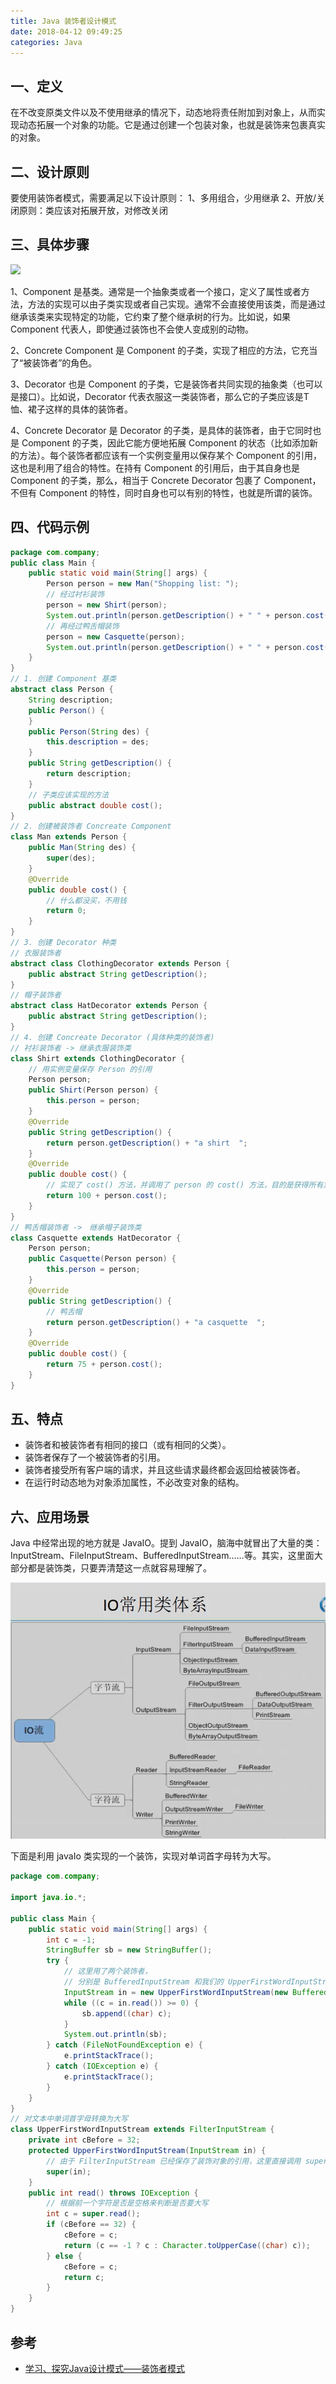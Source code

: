 ```yaml
---
title: Java 装饰者设计模式
date: 2018-04-12 09:49:25
categories: Java
---
```


## 一、定义
在不改变原类文件以及不使用继承的情况下，动态地将责任附加到对象上，从而实现动态拓展一个对象的功能。它是通过创建一个包装对象，也就是装饰来包裹真实的对象。

## 二、设计原则
要使用装饰者模式，需要满足以下设计原则： 
1、多用组合，少用继承 
2、开放/关闭原则：类应该对拓展开放，对修改关闭

## 三、具体步骤
![](https://img-blog.csdn.net/20160803225047686)

1、Component 是基类。通常是一个抽象类或者一个接口，定义了属性或者方法，方法的实现可以由子类实现或者自己实现。通常不会直接使用该类，而是通过继承该类来实现特定的功能，它约束了整个继承树的行为。比如说，如果 Component 代表人，即使通过装饰也不会使人变成别的动物。 

2、Concrete Component 是 Component 的子类，实现了相应的方法，它充当了“被装饰者”的角色。 

3、Decorator 也是 Component 的子类，它是装饰者共同实现的抽象类（也可以是接口）。比如说，Decorator 代表衣服这一类装饰者，那么它的子类应该是T恤、裙子这样的具体的装饰者。 

4、Concrete Decorator 是 Decorator 的子类，是具体的装饰者，由于它同时也是 Component 的子类，因此它能方便地拓展 Component 的状态（比如添加新的方法）。每个装饰者都应该有一个实例变量用以保存某个 Component 
的引用，这也是利用了组合的特性。在持有 Component 的引用后，由于其自身也是 Component 的子类，那么，相当于 Concrete Decorator 包裹了 Component，不但有 Component 的特性，同时自身也可以有别的特性，也就是所谓的装饰。

## 四、代码示例
```java
package com.company;
public class Main {
    public static void main(String[] args) {
        Person person = new Man("Shopping list: ");
        // 经过衬衫装饰
        person = new Shirt(person);
        System.out.println(person.getDescription() + " " + person.cost());
        // 再经过鸭舌帽装饰
        person = new Casquette(person);
        System.out.println(person.getDescription() + " " + person.cost());
    }
}
// 1. 创建 Component 基类
abstract class Person {
    String description;
    public Person() {
    }
    public Person(String des) {
        this.description = des;
    }
    public String getDescription() {
        return description;
    }
    // 子类应该实现的方法
    public abstract double cost();
}
// 2. 创建被装饰者 Concreate Component
class Man extends Person {
    public Man(String des) {
        super(des);
    }
    @Override
    public double cost() {
        // 什么都没买，不用钱
        return 0;
    }
}
// 3. 创建 Decorator 种类
// 衣服装饰者
abstract class ClothingDecorator extends Person {
    public abstract String getDescription();
}
// 帽子装饰者
abstract class HatDecorator extends Person {
    public abstract String getDescription();
}
// 4. 创建 Concreate Decorator (具体种类的装饰者)
// 衬衫装饰者 -> 继承衣服装饰类
class Shirt extends ClothingDecorator {
    // 用实例变量保存 Person 的引用
    Person person;
    public Shirt(Person person) {
        this.person = person;
    }
    @Override
    public String getDescription() {
        return person.getDescription() + "a shirt  ";
    }
    @Override
    public double cost() {
        // 实现了 cost() 方法，并调用了 person 的 cost() 方法，目的是获得所有累加值
        return 100 + person.cost();
    }
}
// 鸭舌帽装饰者 ->　继承帽子装饰类
class Casquette extends HatDecorator {
    Person person;
    public Casquette(Person person) {
        this.person = person;
    }
    @Override
    public String getDescription() {
        // 鸭舌帽
        return person.getDescription() + "a casquette  ";
    }
    @Override
    public double cost() {
        return 75 + person.cost();
    }
}
```

## 五、特点

- 装饰者和被装饰者有相同的接口（或有相同的父类）。 
- 装饰者保存了一个被装饰者的引用。 
- 装饰者接受所有客户端的请求，并且这些请求最终都会返回给被装饰者。 
- 在运行时动态地为对象添加属性，不必改变对象的结构。


## 六、应用场景

Java 中经常出现的地方就是 JavaIO。提到 JavaIO，脑海中就冒出了大量的类：InputStream、FileInputStream、BufferedInputStream……等。其实，这里面大部分都是装饰类，只要弄清楚这一点就容易理解了。

![](https://raw.githubusercontent.com/Jesse-Chiu/images/master/io-class.png)

下面是利用 javaIo 类实现的一个装饰，实现对单词首字母转为大写。
```java
package com.company;

import java.io.*;

public class Main {
    public static void main(String[] args) {
        int c = -1;
        StringBuffer sb = new StringBuffer();
        try {
            // 这里用了两个装饰者，
            // 分别是 BufferedInputStream 和我们的 UpperFirstWordInputStream
            InputStream in = new UpperFirstWordInputStream(new BufferedInputStream(new FileInputStream("d:\\test.txt")));
            while ((c = in.read()) >= 0) {
                sb.append((char) c);
            }
            System.out.println(sb);
        } catch (FileNotFoundException e) {
            e.printStackTrace();
        } catch (IOException e) {
            e.printStackTrace();
        }
    }
}
// 对文本中单词首字母转换为大写
class UpperFirstWordInputStream extends FilterInputStream {
    private int cBefore = 32;
    protected UpperFirstWordInputStream(InputStream in) {
        // 由于 FilterInputStream 已经保存了装饰对象的引用，这里直接调用 super 即可
        super(in);
    }
    public int read() throws IOException {
        // 根据前一个字符是否是空格来判断是否要大写
        int c = super.read();
        if (cBefore == 32) {
            cBefore = c;
            return (c == -1 ? c : Character.toUpperCase((char) c));
        } else {
            cBefore = c;
            return c;
        }
    }
}
```

## 参考
- [学习、探究Java设计模式——装饰者模式](https://blog.csdn.net/a553181867/article/details/52108423)